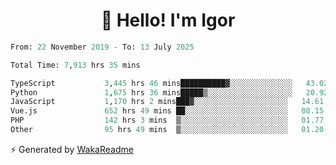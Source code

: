 <h1 align="center">👋 Hello! I'm Igor</h1>

<!--START_SECTION:waka-->

```python
From: 22 November 2019 - To: 13 July 2025

Total Time: 7,913 hrs 35 mins

TypeScript           3,445 hrs 46 mins██████████▓░░░░░░░░░░░░░░   43.02 %
Python               1,675 hrs 36 mins█████▒░░░░░░░░░░░░░░░░░░░   20.92 %
JavaScript           1,170 hrs 2 mins███▓░░░░░░░░░░░░░░░░░░░░░   14.61 %
Vue.js               652 hrs 49 mins ██░░░░░░░░░░░░░░░░░░░░░░░   08.15 %
PHP                  142 hrs 3 mins  ▒░░░░░░░░░░░░░░░░░░░░░░░░   01.77 %
Other                95 hrs 49 mins  ▒░░░░░░░░░░░░░░░░░░░░░░░░   01.20 %
```

<!--END_SECTION:waka-->

⚡ Generated by [WakaReadme](https://github.com/athul/waka-readme)
